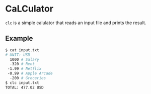 # CaLCulator

`clc` is a simple calulator that reads an input file and prints the result.

## Example

```bash
$ cat input.txt
# UNIT: USD
  1000 # Salary
  -320 # Rent
 -1.99 # Netflix
 -0.99 # Apple Arcade
  -200 # Groceries
$ clc input.txt
TOTAL: 477.02 USD
```
